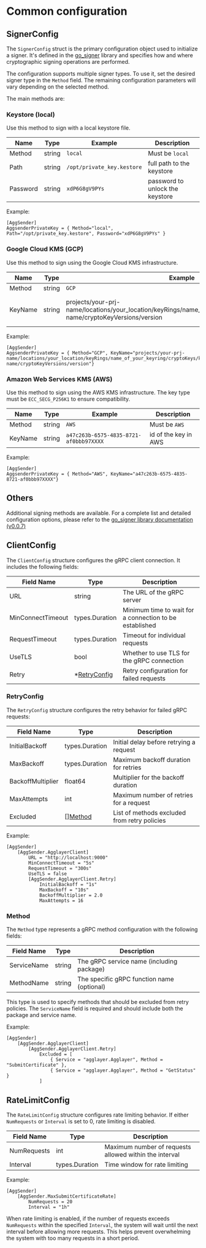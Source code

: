 # Common configuration 


## SignerConfig
The `SignerConfig` struct is the primary configuration object used to initialize a signer. It's defined in the [go_signer](https://github.com/agglayer/go_signer) library and specifies how and where cryptographic signing operations are performed.

The configuration supports multiple signer types. To use it, set the desired signer type in the `Method` field. The remaining configuration parameters will vary depending on the selected method.

The main methods are: 

### Keystore (local)
Use this method to sign with a local keystore file.

| Name      | Type   | Example                          | Description                    |
|-----------|--------|----------------------------------|--------------------------------|
| Method    | string | `local`                          | Must be `local`                |
| Path      | string | `/opt/private_key.kestore`       | full path to the keystore      |
| Password  | string | `xdP6G8gV9PYs`                  | password to unlock the keystore |

Example: 
```
[AggSender]
AggsenderPrivateKey = { Method="local", Path="/opt/private_key.kestore", Password="xdP6G8gV9PYs" }
```

### Google Cloud KMS (GCP)
Use this method to sign using the Google Cloud KMS infrastructure.

| Name      | Type   | Example                                                                                    | Description                    |
|-----------|--------|--------------------------------------------------------------------------------------------|--------------------------------|
| Method    | string | `GCP`                                                                                      | Must be `GCP`                  |
| KeyName   | string | projects/your-prj-name/locations/your_location/keyRings/name_of_your_keyring/cryptoKeys/key-name/cryptoKeyVersions/version | id of the key in Google Cloud  |

Example: 
```
[AggSender]
AggsenderPrivateKey = { Method="GCP", KeyName="projects/your-prj-name/locations/your_location/keyRings/name_of_your_keyring/cryptoKeys/key-name/cryptoKeyVersions/version"}
```

### Amazon Web Services KMS (AWS)
Use this method to sign using the AWS KMS infrastructure. The key type must be `ECC_SECG_P256K1` to ensure compatibility.

| Name      | Type   | Example                          | Description                    |
|-----------|--------|----------------------------------|--------------------------------|
| Method    | string | `AWS`                           | Must be `AWS`                  |
| KeyName   | string | `a47c263b-6575-4835-8721-af0bbb97XXXX` | id of the key in AWS           |

Example: 
```
[AggSender]
AggsenderPrivateKey = { Method="AWS", KeyName="a47c263b-6575-4835-8721-af0bbb97XXXX"}
```
## Others
Additional signing methods are available.
For a complete list and detailed configuration options, please refer to the [go_signer library documentation (v0.0.7)](https://github.com/agglayer/go_signer/blob/v0.0.7/README.md)  

## ClientConfig

The `ClientConfig` structure configures the gRPC client connection. It includes the following fields:

| Field Name         | Type           | Description                                                                                |
|--------------------|----------------|--------------------------------------------------------------------------------------------|
| URL                | string         | The URL of the gRPC server                                                                 |
| MinConnectTimeout  | types.Duration | Minimum time to wait for a connection to be established                                    |
| RequestTimeout     | types.Duration | Timeout for individual requests                                                            |
| UseTLS             | bool           | Whether to use TLS for the gRPC connection                                                 |
| Retry              | *[RetryConfig](#retryconfig)   | Retry configuration for failed requests                                                    |

### RetryConfig

The `RetryConfig` structure configures the retry behavior for failed gRPC requests:

| Field Name         | Type           | Description                                                                                |
|--------------------|----------------|--------------------------------------------------------------------------------------------|
| InitialBackoff     | types.Duration | Initial delay before retrying a request                                                    |
| MaxBackoff         | types.Duration | Maximum backoff duration for retries                                                       |
| BackoffMultiplier  | float64        | Multiplier for the backoff duration                                                        |
| MaxAttempts        | int            | Maximum number of retries for a request                                                    |
| Excluded           | [][Method](#method)       | List of methods excluded from retry policies                                               |

Example:
```
[AggSender]
    [AggSender.AgglayerClient]
		URL = "http://localhost:9000"
		MinConnectTimeout = "5s"
		RequestTimeout = "300s" 
		UseTLS = false
		[AggSender.AgglayerClient.Retry]
			InitialBackoff = "1s"
			MaxBackoff = "10s"
			BackoffMultiplier = 2.0
			MaxAttempts = 16
```

### Method

The `Method` type represents a gRPC method configuration with the following fields:

| Field Name    | Type   | Description                                                                                |
|---------------|--------|--------------------------------------------------------------------------------------------|
| ServiceName   | string | The gRPC service name (including package)                                                  |
| MethodName    | string | The specific gRPC function name (optional)                                                 |

This type is used to specify methods that should be excluded from retry policies. The `ServiceName` field is required and should include both the package and service name.

Example:
```
[AggSender]
    [AggSender.AgglayerClient]
        [AggSender.AgglayerClient.Retry]
            Excluded = [
                { Service = "agglayer.Agglayer", Method = "SubmitCertificate" },
                { Service = "agglayer.Agglayer", Method = "GetStatus" }
            ]
```

## RateLimitConfig

The `RateLimitConfig` structure configures rate limiting behavior. If either `NumRequests` or `Interval` is set to 0, rate limiting is disabled.

| Field Name    | Type           | Description                                                                                |
|---------------|----------------|--------------------------------------------------------------------------------------------|
| NumRequests   | int            | Maximum number of requests allowed within the interval                                     |
| Interval      | types.Duration | Time window for rate limiting                                                              |

Example:
```
[AggSender]
    [AggSender.MaxSubmitCertificateRate]
        NumRequests = 20
        Interval = "1h"
```

When rate limiting is enabled, if the number of requests exceeds `NumRequests` within the specified `Interval`, the system will wait until the next interval before allowing more requests. This helps prevent overwhelming the system with too many requests in a short period.
